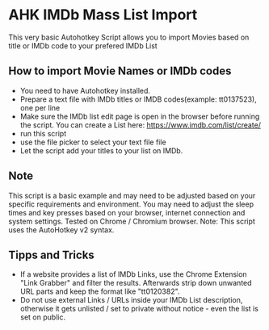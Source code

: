 # AHK IMDb Mass List Import
This very basic Autohotkey Script allows you to import Movies based on title or IMDb code to your prefered IMDb List 

## How to import Movie Names or IMDb codes 
- You need to have Autohotkey installed.
- Prepare a text file with IMDb titles or IMDB codes(example: tt0137523), one per line
- Make sure the IMDb list edit page is open in the browser before running the script. You can create a List here: https://www.imdb.com/list/create/
- run this script 
- use the file picker to select your text file file 
- Let the script add your titles to your list on IMDb.

## Note
This script is a basic example and may need to be adjusted based on your specific requirements and environment.
You may need to adjust the sleep times and key presses based on your browser, internet connection and system settings.
Tested on Chrome / Chromium browser. Note: This script uses the AutoHotkey v2 syntax.

## Tipps and Tricks
- If a website provides a list of IMDb Links, use the Chrome Extension "Link Grabber" and filter the results. Afterwards strip down unwanted URL parts and keep the format like "tt0120382".
- Do not use external Links / URLs inside your IMDb List description, otherwise it gets unlisted / set to private without notice - even the list is set on public.
